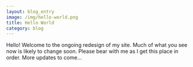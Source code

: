 ```yaml
---
layout: blog_entry
image: /img/hello-world.png
title: Hello World
category: blog
---
```

Hello! Welcome to the ongoing redesign of my site. Much of what you see now is likely to change soon. Please bear with me as I get this place in order. More updates to come...

